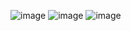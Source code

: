 ![image](https://user-images.githubusercontent.com/84836309/228521912-8ae7b4cf-97bd-4412-ab54-16679974a8e7.png)
![image](https://user-images.githubusercontent.com/84836309/228521939-54cbcf4a-5b0e-4428-ab3e-cd49fe265d01.png)
![image](https://user-images.githubusercontent.com/84836309/228521965-a33f4239-21e4-4251-b241-88e2987e1c5e.png)
